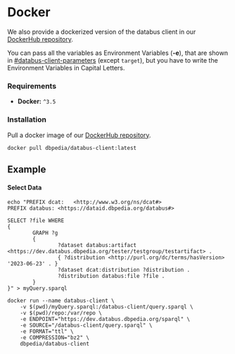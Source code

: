# Docker

We also provide a dockerized version of the databus client in our [DockerHub repository](https://hub.docker.com/r/dbpedia/databus-client).

You can pass all the variables as Environment Variables (**-e**), that are shown in [#databus-client-parameters](../../docs/usage/#databus-client-parameters "mention") (except `target`), but you have to write the Environment Variables in Capital Letters.

### Requirements

* **Docker:** `^3.5`

### Installation

Pull a docker image of our [DockerHub repository](https://hub.docker.com/r/dbpedia/databus-client).

```
docker pull dbpedia/databus-client:latest
```

## Example

#### Select Data

```
echo "PREFIX dcat:   <http://www.w3.org/ns/dcat#>
PREFIX databus: <https://dataid.dbpedia.org/databus#>

SELECT ?file WHERE
{
        GRAPH ?g
        {
                ?dataset databus:artifact <https://dev.databus.dbpedia.org/tester/testgroup/testartifact> .
                { ?distribution <http://purl.org/dc/terms/hasVersion> '2023-06-23' . }
                ?dataset dcat:distribution ?distribution .
                ?distribution databus:file ?file .
        }
}" > myQuery.sparql
```

```
docker run --name databus-client \
    -v $(pwd)/myQuery.sparql:/databus-client/query.sparql \
    -v $(pwd)/repo:/var/repo \
    -e ENDPOINT="https://dev.databus.dbpedia.org/sparql" \
    -e SOURCE="/databus-client/query.sparql" \
    -e FORMAT="ttl" \
    -e COMPRESSION="bz2" \
    dbpedia/databus-client
```
